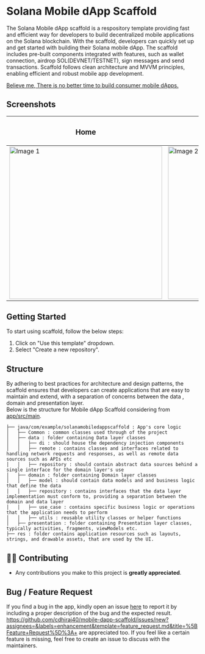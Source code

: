 # Solana Mobile dApp Scaffold
The Solana Mobile dApp scaffold is a respository template providing fast and efficient way for developers to build decentralized mobile applications on the Solana blockchain. With the scaffold, developers can quickly set up and get started with building their Solana mobile dApp. The scaffold includes pre-built components integrated with features, such as wallet connection, airdrop SOL(DEVNET/TESTNET), sign messages and send transactions.
Scaffold follows clean architecture and MVVM principles, enabling efficient and robust mobile app development.

[Believe me, There is no better time to build consumer mobile dApps.](https://twitter.com/intent/tweet?text="Believe%20me%2C%20there%20is%20no%20better%20time%20to%20build%20consumer%20mobile%20dApps.%22%20-%20%40cdhiraj40%0A%0AStart%20building%20on%20%40solanamobile%20today!&url=https%3A%2F%2Fgithub.com%2Fcdhiraj40%2Fmobile-dapp-scaffold%2F%20)

## Screenshots

<table>
  <thead>
    <tr>
      <th><h3>Home</h3></th>
      <th><h3>Dashboard</h3></th>
    </tr>
  </thead>
  <tbody>
  <tr>
    <td><img src="https://user-images.githubusercontent.com/75211982/232579436-c54da8e8-ee31-465c-a921-9227bedc34c0.png" alt="Image 1" width="400"></td>
    <td><img src="https://user-images.githubusercontent.com/75211982/232579459-c5858817-52bb-4382-9d77-4cd989cdc860.png" alt="Image 2" width="400"></td>
  </tr>
    </tbody>
</table>

## Getting Started 

To start using scaffold, follow the below steps:
1. Click on "Use this template" dropdown.
2. Select "Create a new repository".

## Structure

By adhering to best practices for architecture and design patterns, the scaffold ensures that developers can create applications that are easy to maintain and extend, with a separation of concerns between the data , domain and presentation layer.<br/>Below is the structure for Mobile dApp Scaffold considering from [app/src/main](https://github.com/cdhiraj40/mobile-dapp-scaffold/tree/main/app/src/main).
```
├── java/com/example/solanamobiledappscaffold : App's core logic
│   ├── Common : common classes used through of the project
│   ├── data : folder containing Data layer classes
│   │   ├── di : should house the dependency injection components
│   │   ├── remote : contains classes and interfaces related to handling network requests and responses, as well as remote data sources such as APIs etc
│   │   ├── repository : should contain abstract data sources behind a single interface for the domain layer's use
│   ├── domain : folder containing Domain layer classes
│   │   ├── model : should contain data models and and business logic that define the data
│   │   ├── repository : contains interfaces that the data layer implementation must conform to, providing a separation between the domain and data layer
│   │   ├── use_case : contains specific business logic or operations that the application needs to perform
│   │   ├── utils : reusable utility classes or helper functions
│   ├── presentation : folder containing Presentation layer classes, typically activities, fragments, viewModels etc.
├── res : folder contains application resources such as layouts, strings, and drawable assets, that are used by the UI. 
```


## 👨‍💻 Contributing

- Any contributions you make to this project is **greatly appreciated**.

## Bug / Feature Request

If you find a bug in the app, kindly open an issue [here](https://github.com/cdhiraj40/mobile-dapp-scaffold/issues/new?assignees=&labels=bug&template=bug_report.md&title=%5BBug%5D%3A+) to report it by
including a proper description of the bug and the expected result. https://github.com/cdhiraj40/mobile-dapp-scaffold/issues/new?assignees=&labels=enhancement&template=feature_request.md&title=%5BFeature+Request%5D%3A+ are appreciated too. If you feel like a certain feature is missing, feel free to create an issue to discuss with the maintainers.
